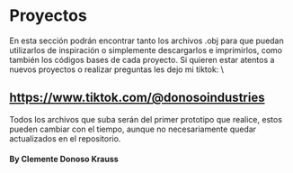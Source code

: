 # Proyectos
En esta sección podrán encontrar tanto los archivos .obj para que puedan utilizarlos de inspiración o simplemente descargarlos e imprimirlos, como también los códigos bases de cada proyecto.
Si quieren estar atentos a nuevos proyectos o realizar preguntas les dejo mi tiktok: 
\\
## https://www.tiktok.com/@donosoindustries
Todos los archivos que suba serán del primer prototipo que realice, estos pueden cambiar con el tiempo, aunque no necesariamente quedar actualizados en el repositorio.
#### By Clemente Donoso Krauss
